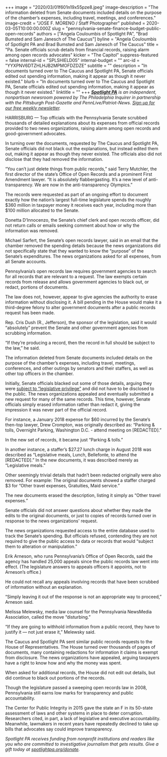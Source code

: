 +++
image = "2020/03/01f601n19x55pze8.jpeg"
image-description = "The information deleted from Senate documents included details on the purpose of the chamber’s expenses, including travel, meetings, and conferences."
image-credit = "JOSE F. MORENO / Staff Photographer"
published = 2020-03-05T10:00:00.000Z
slug = "pennsylvania-senate-finance-budget-public-open-records"
authors = ["Angela Couloumbis of Spotlight PA", "Brad Bumsted and Sam Janesch of The Caucus"]
byline = "Angela Couloumbis of Spotlight PA and Brad Bumsted and Sam Janesch of The Caucus"
title = "Pa. Senate officials scrub details from financial records, raising alarm among open records advocates"
kicker = "The Capitol"
suppress-featured = false
internal-id = "SPLSHIELD05"
internal-budget = ""
arc-id = "YYXPNV6DTZHLHJB2MPMOFDZDZE"
subtitle = ""
description = "In documents turned over to The Caucus and Spotlight PA, Senate officials edited out spending information, making it appear as though it never existed."
blurb = "In documents turned over to The Caucus and Spotlight PA, Senate officials edited out spending information, making it appear as though it never existed."
linktitle = ""
+++
<a href="https://www.spotlightpa.org/"><i><b>Spotlight PA</b></i></a><i> is an independent, nonpartisan newsroom powered by The Philadelphia Inquirer in partnership with the Pittsburgh Post-Gazette and PennLive/Patriot-News. </i><a href="https://www.spotlightpa.org/newsletters"><i>Sign up for our free weekly newsletter</i></a><i>.</i>

HARRISBURG — Top officials with the Pennsylvania Senate scrubbed thousands of detailed explanations about its expenses from official records provided to two news organizations, raising alarm among open records and good-government advocates.

In turning over the documents, requested by The Caucus and Spotlight PA, Senate officials did not black out the explanations, but instead edited them out, making it appear as though they never existed. The officials also did not disclose that they had removed the information.

“You can’t just delete things from public records,” said Terry Mutchler, the first director of the state’s Office of Open Records and a prominent First Amendment lawyer. “It is absolutely flabbergasting. It’s a new level of anti-transparency. We are now in the anti-transparency Olympics.”

The records were requested as part of an ongoing effort to document exactly how the nation’s largest full-time legislature spends the roughly $360 million in taxpayer money it receives each year, including more than $100 million allocated to the Senate.

Donetta D’Innocenzo, the Senate’s chief clerk and open records officer, did not return calls or emails seeking comment about how or why the information was removed.

Michael Sarfert, the Senate’s open records lawyer, said in an email that the chamber removed the spending details because the news organizations did not specifically state that they wanted to know the “purpose” of the Senate’s expenditures. The news organizations asked for all expenses, from all Senate accounts.

<div data-analytics-viewport="autotune" data-analytics-label="pa-senate-redactions" id="pa-senate-redactions__graphic" data-iframe-fallback="https://media.inquirer.com/storage/inquirer/ai2html/pa-senate-redactions/fallback-mobile.jpg" data-iframe-fallback-width="350" data-iframe-fallback-height="594" data-iframe="https://media.inquirer.com/storage/inquirer/ai2html/pa-senate-redactions/index.html" data-iframe-height="594" data-iframe-resizable></div>

<script type="text/javascript">(function() { var l = function() { new pym.Parent( 'pa-senate-redactions__graphic', 'https://media.inquirer.com/storage/inquirer/ai2html/pa-senate-redactions/index.html'); }; if(typeof(pym) === 'undefined') { var h = document.getElementsByTagName('head')[0], s = document.createElement('script'); s.type = 'text/javascript'; s.src = 'https://pym.nprapps.org/pym.v1.min.js'; s.onload = l; h.appendChild(s); } else { l(); } })(); </script>

Pennsylvania’s open records law requires government agencies to search for all records that are relevant to a request. The law exempts certain records from release and allows government agencies to black out, or redact, portions of documents.

The law does not, however, appear to give agencies the authority to erase information without disclosing it. A bill pending in the House would make it a third-degree felony to alter government documents after a public records request has been made.

Rep. Cris Dush (R., Jefferson), the sponsor of the legislation, said it would “absolutely” prevent the Senate and other government agencies from scrubbing information.

“If they’re producing a record, then the record in full should be subject to the law,” he said.

The information deleted from Senate documents included details on the purpose of the chamber’s expenses, including travel, meetings, conferences, and other outings by senators and their staffers, as well as other top officers in the chamber.

Initially, Senate officials blacked out some of those details, arguing they were <a href="https://www.spotlightpa.org/news/2020/02/pennsylvania-lawmakers-spending-blocking-details/">subject to “legislative privilege”</a> and did not have to be disclosed to the public. The news organizations appealed and eventually submitted a new request for many of the same records. This time, however, Senate officials simply erased information rather than redact it, giving the impression it was never part of the official record.

For instance, a January 2018 expense for $60 incurred by the Senate’s then-top lawyer, Drew Crompton, was originally described as: “Parking &amp; tolls, Overnight Parking, Washington D.C. - attend meeting on \[REDACTED].”

In the new set of records, it became just “Parking &amp; tolls.”

In another instance, a staffer’s $27.27 lunch charge in August 2018 was described as “Legislative meals, Lunch, Bellefonte, to attend the \[REDACTED].” In the new documents, it was described merely as “Legislative meals.”

Other seemingly trivial details that hadn’t been redacted originally were also removed. For example: The original documents showed a staffer charged $3 for “Other travel expenses, Gratuities, Maid service.”

The new documents erased the description, listing it simply as “Other travel expenses.”

<script src="https://www.spotlightpa.org/embed.js" async></script><div data-spl-embed-version="1" data-spl-src="https://www.spotlightpa.org/embeds/newsletter/"></div>

Senate officials did not answer questions about whether they made the edits to the original documents, or just to copies of records turned over in response to the news organizations' request.

The news organizations requested access to the entire database used to track the Senate’s spending. But officials refused, contending they are not required to give the public access to data or records that would “subject them to alteration or manipulation.”

Erik Arneson, who runs Pennsylvania’s Office of Open Records, said the agency has handled 25,000 appeals since the public records law went into effect. (The legislature answers to appeals officers it appoints, not to Arneson’s office.)

He could not recall any appeals involving records that have been scrubbed of information without an explanation.

“Simply leaving it out of the response is not an appropriate way to proceed,” Arneson said.

Melissa Melewsky, media law counsel for the Pennsylvania NewsMedia Association, called the move “disturbing.”

“If they are going to withhold information from a public record, they have to justify it — not just erase it,” Melewsky said.

The Caucus and Spotlight PA sent similar public records requests to the House of Representatives. The House turned over thousands of pages of documents, many containing redactions for information it claims is exempt from disclosure. The news organizations have appealed, arguing taxpayers have a right to know how and why the money was spent.

When asked for additional records, the House did not edit out details, but did continue to black out portions of the records.

Though the legislature passed a sweeping open records law in 2008, Pennsylvania still earns low marks for transparency and public accountability.

The Center for Public Integrity in 2015 gave the state an F in its 50-state assessment of laws and other systems in place to deter corruption. Researchers cited, in part, a lack of legislative and executive accountability. Meanwhile, lawmakers in recent years have repeatedly declined to take up bills that advocates say could improve transparency.

<i>Spotlight PA receives funding from nonprofit institutions and readers like you who are committed to investigative journalism that gets results. Give a gift today at </i><a href="https://www.spotlightpa.org/donate"><i>spotlightpa.org/donate</i></a><i>.</i>
